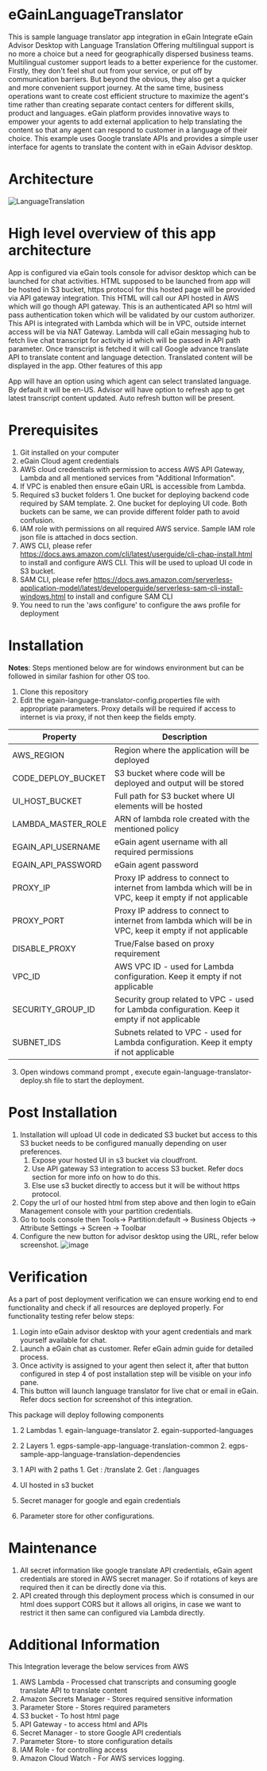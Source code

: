 # eGainLanguageTranslator
This is sample language translator app integration in eGain
Integrate eGain Advisor Desktop with Language Translation 
Offering multilingual support is no more a choice but a need for geographically dispersed business teams.  Multilingual customer support leads to a better experience for the customer. Firstly, they don't feel shut out from your service, or put off by communication barriers. But beyond the obvious, they also get a quicker and more convenient support journey.  At the same time, business operations want to create cost efficient structure to maximize the agent's time rather than creating separate contact centers for different skills, product and languages. eGain platform provides innovative ways to empower your agents to add external application to help translating the content so that any agent can respond to customer in a language of their choice. This example uses Google translate APIs and provides a simple user interface for agents to translate the content with in eGain Advisor desktop. 

# Architecture 
![LanguageTranslation](https://user-images.githubusercontent.com/83808136/117493376-810a0100-af90-11eb-88e2-90b6d324197f.jpg)


# High level overview of this app architecture

App is configured via eGain tools console for advisor desktop which can be launched for chat activities. 
HTML supposed to be launched from app will be hosted in S3 bucket, https protocol for this hosted page will be provided via API gateway integration.
This HTML will call our API hosted in AWS which will go though API gateway. 
This is an authenticated API so html will pass authentication token which will be validated by our custom authorizer. 
This API is integrated with Lambda which will be in VPC, outside internet access will be via NAT Gateway. 
Lambda will call eGain messaging hub to fetch live chat transcript for activity id which will be passed in API path parameter. 
Once transcript is fetched it will call Google advance translate API to translate content and language detection. 
Translated content will be displayed in the app. 
Other features of this app

App will have an option using which agent can select translated language. By default it will be en-US. 
Advisor will have option to refresh app to get latest transcript content updated. Auto refresh button will be present.  


# Prerequisites
1. Git installed on your computer
2. eGain Cloud agent credentials
3. AWS cloud credentials with permission to access AWS API Gateway, Lambda and all mentioned services from "Additional Information".
4. If VPC is enabled then ensure eGain URL is accessible from Lambda.
5. Required s3 bucket folders 
        1. One bucket for deploying backend code required by SAM template. 
        2. One bucket for deploying UI code. Both buckets can be same, we can provide different folder path to avoid confusion.
6. IAM role with permissions on all required AWS service. Sample IAM role json file is attached in docs section. 
7. AWS CLI, please refer https://docs.aws.amazon.com/cli/latest/userguide/cli-chap-install.html to install and configure AWS CLI. This will be used to upload UI code in S3      bucket. 
8. SAM CLI, please refer https://docs.aws.amazon.com/serverless-application-model/latest/developerguide/serverless-sam-cli-install-windows.html to install and configure SAM      CLI
9. You need to run the 'aws configure' to configure the aws profile for deployment


# Installation 
**Notes**: Steps mentioned below are for windows environment but can be followed in similar fashion for other OS too. 

1. Clone this repository
2. Edit the egain-language-translator-config.properties file with appropriate parameters. Proxy details will be required if access to internet is via proxy, if not then keep the fields empty.

| Property  | Description |
| ------------- | ------------- |
| AWS_REGION  | Region where the application will be deployed  |
| CODE_DEPLOY_BUCKET  | S3 bucket where code will be deployed and output will be stored |
| UI_HOST_BUCKET | Full path for S3 bucket where UI elements will be hosted  |
| LAMBDA_MASTER_ROLE | ARN of lambda role created with the mentioned policy |
| EGAIN_API_USERNAME | eGain agent username with all required permissions |
| EGAIN_API_PASSWORD  | eGain agent password |
| PROXY_IP  | Proxy IP address to connect to internet from lambda which will be in VPC, keep it empty if not applicable |
| PROXY_PORT  | Proxy IP address to connect to internet from lambda which will be in VPC, keep it empty if not applicable |
| DISABLE_PROXY  | True/False based on proxy requirement |
| VPC_ID  | AWS VPC ID - used for Lambda configuration. Keep it empty if not applicable |
| SECURITY_GROUP_ID  | Security group related to VPC - used for Lambda configuration. Keep it empty if not applicable |
| SUBNET_IDS  | Subnets related to VPC - used for Lambda configuration. Keep it empty if not applicable|
3. Open windows command prompt , execute egain-language-translator-deploy.sh file to start the deployment.


# Post Installation
1. Installation will upload UI code in dedicated S3 bucket but access to this S3 bucket needs to be configured manually depending on user preferences. 
    1. Expose your hosted UI in s3 bucket via cloudfront.
    2. Use API gateway S3 integration to access S3 bucket. Refer docs section for more info on how to do this. 
    3. Else use s3 bucket directly to access but it will be without https protocol. 
2. Copy the url of our hosted html from step above and then login to eGain Management console with your partition credentials. 
3. Go to tools console then Tools-> Partition:default -> Business Objects -> Attribute Settings -> Screen -> Toolbar
4. Configure the new button for advisor desktop using the URL, refer below screenshot. 
![image](https://user-images.githubusercontent.com/83808136/117493581-cc241400-af90-11eb-8f17-db0cc118895b.png)

 

# Verification
As a part of post deployment verification we can ensure working end to end functionality and check if all resources are deployed properly. For functionality testing refer below steps: 

1. Login into eGain advisor desktop with your agent credentials and mark yourself available for chat. 
2. Launch a eGain chat as customer. Refer eGain admin guide for detailed process. 
3. Once activity is assigned to your agent then select it, after that button configured in step 4 of post installation step will be visible on your info pane. 
4. This button will launch language translator for live chat or email in eGain. Refer docs section for screenshot of this integration. 

This package will deploy following components 
1. 2 Lambdas 
        1. egain-language-translator
        2. egain-supported-languages

2. 2 Layers
        1. egps-sample-app-language-translation-common
        2. egps-sample-app-language-translation-dependencies

3. 1 API with 2 paths
        1. Get : /translate
        2. Get : /languages

4. UI hosted in s3 bucket
5. Secret manager for google and egain credentials
6. Parameter store for other configurations. 

# Maintenance
1. All secret information like google translate API credentials, eGain agent credentials are stored in AWS secret manager. So if rotations of keys are required then it can be directly done via this. 
2. API created through this deployment process which is consumed in our html does support CORS but it allows all origins, in case we want to restrict it then same can configured via Lambda directly. 

# Additional Information
This Integration leverage the below services from AWS

1. AWS Lambda - Processed chat transcripts and consuming google translate API to translate content
2. Amazon Secrets Manager - Stores required sensitive information 
3. Parameter Store - Stores required parameters
4. S3 bucket - To host html page
5. API Gateway - to access html and APIs
6. Secret Manager - to store Google API credentials
7. Parameter Store- to store configuration details 
8. IAM Role - for controlling access
9. Amazon Cloud Watch  - For AWS services logging. 
